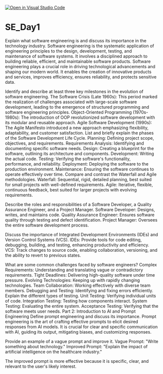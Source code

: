 [![Open in Visual Studio Code](https://classroom.github.com/assets/open-in-vscode-2e0aaae1b6195c2367325f4f02e2d04e9abb55f0b24a779b69b11b9e10269abc.svg)](https://classroom.github.com/online_ide?assignment_repo_id=15579975&assignment_repo_type=AssignmentRepo)
# SE_Day1
Explain what software engineering is and discuss its importance in the technology industry.
Software engineering is the systematic application of engineering principles to the design, development, testing, and maintenance of software systems. It involves a disciplined approach to building reliable, efficient, and maintainable software products. Software engineering plays a crucial role in driving technological advancements and shaping our modern world. It enables the creation of innovative products and services, improves efficiency, ensures reliability, and protects sensitive data.   

Identify and describe at least three key milestones in the evolution of software engineering.
The Software Crisis (Late 1960s): This period marked the realization of challenges associated with large-scale software development, leading to the emergence of structured programming and software engineering principles.
Object-Oriented Programming (1970s-1980s): The introduction of OOP revolutionized software development with its modular and reusable approach.
Agile Software Development (1990s): The Agile Manifesto introduced a new approach emphasizing flexibility, adaptability, and customer satisfaction.
List and briefly explain the phases of the Software Development Life Cycle.
Planning: Defining project scope, objectives, and requirements.
Requirements Analysis: Identifying and documenting specific software needs.
Design: Creating a blueprint for the software, outlining its architecture and components.
Development: Writing the actual code.
Testing: Verifying the software's functionality, performance, and reliability.
Deployment: Deploying the software to the production environment.
Maintenance: Ensuring the software continues to operate effectively over time.
Compare and contrast the Waterfall and Agile methodologies.
Waterfall: Sequential, rigid, detailed planning, best suited for small projects with well-defined requirements.
Agile: Iterative, flexible, continuous feedback, best suited for larger projects with evolving requirements.

Describe the roles and responsibilities of a Software Developer, a Quality Assurance Engineer, and a Project Manager.
Software Developer: Designs, writes, and maintains code.
Quality Assurance Engineer: Ensures software quality through testing and defect identification.
Project Manager: Oversees the entire software development process.

Discuss the importance of Integrated Development Environments (IDEs) and Version Control Systems (VCS).
IDEs: Provide tools for code editing, debugging, building, and testing, enhancing productivity and efficiency.
VCS: Track changes to source code, enabling collaboration, versioning, and the ability to revert to previous states.

What are some common challenges faced by software engineers?
Complex Requirements: Understanding and translating vague or contradictory requirements.
Tight Deadlines: Delivering high-quality software under time pressure.
Evolving Technologies: Keeping up with rapidly changing technologies.
Team Collaboration: Working effectively with diverse team members.
Debugging and Testing: Identifying and fixing errors efficiently.
Explain the different types of testing.
Unit Testing: Verifying individual units of code.
Integration Testing: Testing how components interact.
System Testing: Evaluating the entire system.
Acceptance Testing: Verifying that the software meets user needs.
Part 2: Introduction to AI and Prompt Engineering
Define prompt engineering and discuss its importance.
Prompt engineering is the art of crafting effective prompts to elicit desired responses from AI models. It is crucial for clear and specific communication with AI, guiding its output, mitigating biases, and customizing responses.

Provide an example of a vague prompt and improve it.
Vague Prompt: "Write something about technology."
Improved Prompt: "Explain the impact of artificial intelligence on the healthcare industry."

The improved prompt is more effective because it is specific, clear, and relevant to the user's likely interest.
